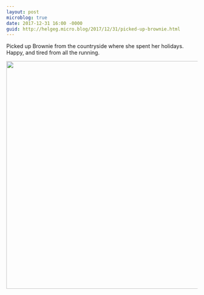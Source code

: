```yaml
---
layout: post
microblog: true
date: 2017-12-31 16:00 -0000
guid: http://helgeg.micro.blog/2017/12/31/picked-up-brownie.html
---
```

Picked up Brownie from the countryside where she spent her holidays. Happy, and tired from all the running. 

<img src="http://helgeg.micro.blog/uploads/2017/558ae3d6f9.jpg" width="600" height="599" />
